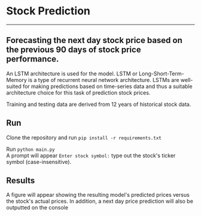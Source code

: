 # Stock Prediction
---------------------------------------------------------------------------------------------
## Forecasting the next day stock price based on the previous 90 days of stock price performance.

An LSTM architecture is used for the model. LSTM or Long-Short-Term-Memory is a type of recurrent neural network architecture.
LSTMs are well-suited for making predictions based on time-series data and thus a suitable architecture choice for this task of prediction stock prices.

Training and testing data are derived from 12 years of historical stock data.

## Run
Clone the repository and run `pip install -r requirements.txt`

Run `python main.py` \
A prompt will appear `Enter stock symbol:` type out the stock's ticker symbol (case-insensitive). 

## Results
A figure will appear showing the resulting model's predicted prices versus the stock's actual prices. 
In addition, a next day price prediction will also be outputted on the console
